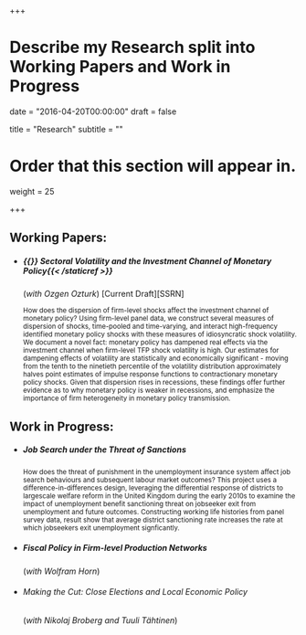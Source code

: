 +++
# Describe my Research split into Working Papers and Work in Progress

date = "2016-04-20T00:00:00"
draft = false

title = "Research"
subtitle = ""

# Order that this section will appear in.
weight = 25

+++

<h2>Working Papers:</h2>
<ul>
<li><p><h5>{{<staticref "uploads/volatility_jan2022.pdf" "newtab" >}} <i class="fas fa-file-alt"></i> Sectoral Volatility and the Investment Channel of Monetary Policy{{< /staticref >}}</h5>
(<i>with Ozgen Ozturk</i>) [Current Draft][SSRN]</p> 
<p><small>How does the dispersion of firm-level shocks affect the investment channel of monetary policy? Using firm-level panel data, we construct several measures of dispersion of shocks, time-pooled and time-varying, and interact high-frequency identified monetary policy shocks with these measures of idiosyncratic shock volatility. We document a novel fact: monetary policy has dampened real effects via the investment channel when firm-level TFP shock volatility is high. Our estimates for dampening effects of volatility are statistically and economically significant - moving from the tenth to the ninetieth percentile of the volatility distribution approximately halves point estimates of impulse response functions to contractionary monetary policy shocks. Given that dispersion rises in recessions, these
findings offer further evidence as to why monetary policy is weaker in recessions, and emphasize the importance of firm heterogeneity in monetary policy transmission.</small></p></li></ul>

<h2>Work in Progress:</h2>

<ul>
<li>
<h5> Job Search under the Threat of Sanctions</h5>
<p><small>How does the threat of punishment in the unemployment insurance system affect job search behaviours and subsequent labour market outcomes? This project uses a difference-in-differences design, leveraging the differential response of districts to largescale welfare reform in the United Kingdom during the early 2010s to examine the impact of unemployment benefit sanctioning threat on jobseeker exit from unemployment and future outcomes. Constructing working life histories from panel survey data, result show that average district sanctioning rate increases the rate at which jobseekers exit unemployment signficantly.</small></p></li></ul>

<ul><li><p><h5>Fiscal Policy in Firm-level Production Networks</h5>
(<i>with Wolfram Horn</i>)</p></li></ul>

<ul><li><p><h6> Making the Cut: Close Elections and Local Economic Policy</h6>
(<i>with Nikolaj Broberg and Tuuli Tähtinen</i>)</p></li></ul>
